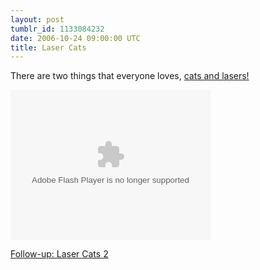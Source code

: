 ```yaml
---
layout: post
tumblr_id: 1133084232  
date: 2006-10-24 09:00:00 UTC
title: Laser Cats
---
```


There are two things that everyone loves, <a href="http://www.nbc.com/Video/videos/snl_1445_lasercats.shtml">cats and lasers!</a>

<object width="320" height="304" classid="CLSID:6BF52A52-394A-11d3-B153-00C04F79FAA6" /><param name="AutoStart" value="true" /><param name="uiMode" value="full" /><embed src="http://www.nbc.com/Video/swf/FLVPlayer_Progressive.swf" flashvars="&MM_ComponentVersion=1&skinName=http://www.nbc.com/Video/swf/Clear_Skin_1&streamName=http://www.nbc.com/Video/flv/snl_1445_lasercats&autoPlay=true&autoRewind=false" quality="high" scale="noscale" width="320" height="240" name="FLVPlayer" salign="LT" type="application/x-shockwave-flash" pluginspage="http://www.macromedia.com/go/getflashplayer" /></embed></object>

<a href="http://youtube.com/watch?v=K3qUcPEIw2c">Follow-up: Laser Cats 2</a>
